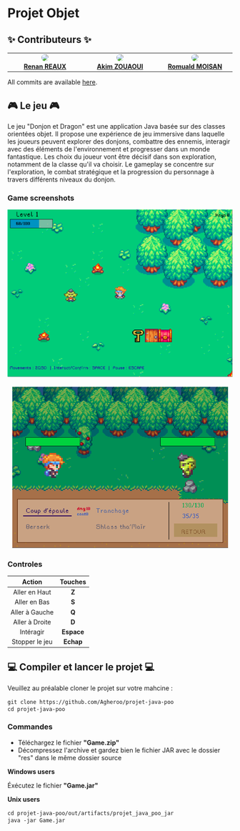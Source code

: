 # Projet Objet

## ✨ Contributeurs ✨

<!-- prettier-ignore-start -->
<!-- markdownlint-disable -->

<table align="center">
    <tbody>
        <tr>
            <td width="25%" align="center" valign="top">
                <a href="https://github.com/Agheroo">
                    <img src="https://avatars.githubusercontent.com/u/118640089" width="100px" style="clip-path: circle(50%)"> <br/>
                    <b>Renan REAUX</b>
                </a> <br/>
            </td>
            <td width="25%" align="center" valign="top">
                <a href="https://github.com/defidelamort">
                    <img src="https://avatars.githubusercontent.com/u/80912039" width="100px" style="clip-path: circle(50%)"> <br/>
                    <b>Akim ZOUAOUI</b>
                </a> <br/>
            </td>
            <td width="25%" align="center" valign="top">
                <a href="https://github.com/Azrod64">
                    <img src="https://avatars.githubusercontent.com/u/121852193" width="100px" style="clip-path: circle(50%)"> <br/>
                    <b>Romuald MOISAN</b>
                </a> <br/>
            </td>
        </tr>
    </tbody>
</table>

<!-- markdownlint-restore -->
<!-- prettier-ignore-end -->

All commits are available [here](https://github.com/Agheroo/projet-java-poo/commits/main/).

## 🎮 Le jeu 🎮

Le jeu "Donjon et Dragon" est une application Java basée sur des classes orientées objet. 
Il propose une expérience de jeu immersive dans laquelle les joueurs peuvent explorer des donjons, combattre des ennemis, interagir avec des éléments de l'environnement et progresser dans un monde fantastique. 
Les choix du joueur vont être décisif dans son exploration, notamment de la classe qu'il va choisir.
Le gameplay se concentre sur l'exploration, le combat stratégique et la progression du personnage à travers différents niveaux du donjon.

### Game screenshots

<p align="center">
    <img src="res/ImageReadMe/image1.png" alt="">
</p>
<p align="center">
    <img src="res/ImageReadMe/image2.png" alt="">
</p>


### Controles

|     Action     |  Touches   |
|:--------------:|:----------:|
| Aller en Haut  |   **Z**    |
|  Aller en Bas  |   **S**    |
| Aller à Gauche |   **Q**    |
| Aller à Droite |   **D**    |
|   Intéragir    | **Espace** |
| Stopper le jeu | **Echap**  |

## 💻 Compiler et lancer le projet 💻

Veuillez au préalable cloner le projet sur votre mahcine :
```shell
git clone https://github.com/Agheroo/projet-java-poo
cd projet-java-poo
```

### Commandes

- Téléchargez le fichier __"Game.zip"__
- Décompressez l'archive et gardez bien le fichier JAR avec le dossier "res" dans le même dossier source

**Windows users**
  
Éxécutez le fichier __"Game.jar"__

**Unix users**

```shell
cd projet-java-poo/out/artifacts/projet_java_poo_jar
java -jar Game.jar
```















